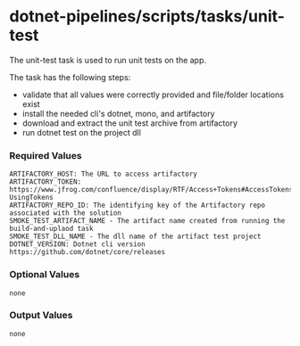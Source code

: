 # dotnet-pipelines/scripts/tasks/unit-test

The unit-test task is used to run unit tests on the app.

The task has the following steps:
- validate that all values were correctly provided and file/folder locations exist
- install the needed cli's dotnet, mono, and artifactory
- download and extract the unit test archive from artifactory
- run dotnet test on the project dll

### Required Values
	ARTIFACTORY_HOST: The URL to access artifactory
	ARTIFACTORY_TOKEN: https://www.jfrog.com/confluence/display/RTF/Access+Tokens#AccessTokens-UsingTokens
	ARTIFACTORY_REPO_ID: The identifying key of the Artifactory repo associated with the solution
	SMOKE_TEST_ARTIFACT_NAME - The artifact name created from running the build-and-uplaod task
	SMOKE_TEST_DLL_NAME - The dll name of the artifact test project
	DOTNET_VERSION: Dotnet cli version https://github.com/dotnet/core/releases

### Optional Values
	none

### Output Values
	none